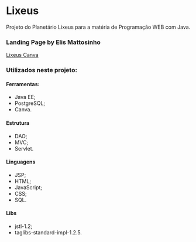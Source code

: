 # Lixeus
Projeto do Planetário Lixeus para a matéria de Programação WEB com Java.

### Landing Page by Elis Mattosinho
[Lixeus Canva](https://github.com/eliscmatt/Lixeus.git)

### Utilizados neste projeto:
#### Ferramentas:
- Java EE;
- PostgreSQL;
- Canva.
#### Estrutura
- DAO;
- MVC;
- Servlet.
#### Linguagens
- JSP;
- HTML;
- JavaScript;
- CSS;
- SQL.
#### Libs
- jstl-1.2;
- taglibs-standard-impl-1.2.5.

